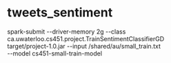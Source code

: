 # tweets_sentiment

spark-submit --driver-memory 2g --class ca.uwaterloo.cs451.project.TrainSentimentClassifierGD \
 target/project-1.0.jar --input /shared/au/small_train.txt \
 --model cs451-small-train-model
